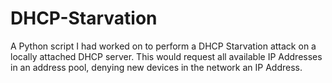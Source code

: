 # DHCP-Starvation
A Python script I had worked on to perform a DHCP Starvation attack on a locally attached DHCP server. This would request all available IP Addresses in an address pool, denying new devices in the network an IP Address. 
